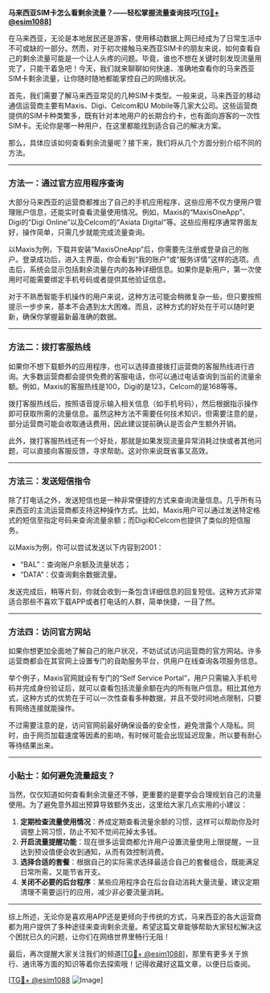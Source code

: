 **马来西亚SIM卡怎么看剩余流量？——轻松掌握流量查询技巧[[TG💪+ @esim1088](https://t.me/s/esim1088)]**

在马来西亚，无论是本地居民还是游客，使用移动数据上网已经成为了日常生活中不可或缺的一部分。然而，对于初次接触马来西亚SIM卡的朋友来说，如何查看自己的剩余流量可能是一个让人头疼的问题。毕竟，谁也不想在关键时刻发现流量用完了，只能干着急吧！今天，我们就来聊聊如何快速、准确地查看你的马来西亚SIM卡剩余流量，让你随时随地都能掌控自己的网络状况。

首先，我们需要了解马来西亚常见的几种SIM卡类型。一般来说，马来西亚的移动通信运营商主要有Maxis、Digi、Celcom和U Mobile等几家大公司。这些运营商提供的SIM卡种类繁多，既有针对本地用户的长期合约卡，也有面向游客的一次性SIM卡。无论你是哪一种用户，在这里都能找到适合自己的解决方案。

那么，具体应该如何查看剩余流量呢？接下来，我们将从几个方面分别介绍不同的方法。

---

### 方法一：通过官方应用程序查询

大部分马来西亚的运营商都推出了自己的手机应用程序，这些应用不仅方便用户管理账户信息，还能实时查看流量使用情况。例如，Maxis的“MaxisOneApp”、Digi的“Digi Online”以及Celcom的“Axiata Digital”等。这些应用程序通常界面友好，操作简单，只需几步就能完成流量查询。

以Maxis为例，下载并安装“MaxisOneApp”后，你需要先注册或登录自己的账户。登录成功后，进入主界面，你会看到“我的账户”或“服务详情”这样的选项。点击后，系统会显示包括剩余流量在内的各种详细信息。如果你是新用户，第一次使用时可能需要绑定手机号码或者提供其他验证信息。

对于不熟悉智能手机操作的用户来说，这种方法可能会稍微复杂一些，但只要按照提示一步步来，基本不会遇到太大困难。而且，这种方式的好处在于可以随时更新，确保你掌握最新最准确的数据。

---

### 方法二：拨打客服热线

如果你不想下载额外的应用程序，也可以选择直接拨打运营商的客服热线进行咨询。大多数运营商都会提供免费的客服电话，你可以通过电话查询到当前的流量余额。例如，Maxis的客服热线是100，Digi的是123，Celcom的是168等等。

拨打客服热线后，按照语音提示输入相关信息（如手机号码），然后根据指示操作即可获取所需的流量信息。虽然这种方法不需要任何技术知识，但需要注意的是，部分运营商可能会收取通话费用，因此建议提前确认是否会产生额外开销。

此外，拨打客服热线还有一个好处，那就是如果发现流量异常消耗过快或者其他问题，可以直接向客服反馈，寻求帮助。这对你来说既省事又高效。

---

### 方法三：发送短信指令

除了打电话之外，发送短信也是一种非常便捷的方式来查询流量信息。几乎所有马来西亚的主流运营商都支持这种操作方式。比如，Maxis用户可以通过发送特定格式的短信至指定号码来查询流量余额；而Digi和Celcom也提供了类似的短信服务。

以Maxis为例，你可以尝试发送以下内容到2001：

- “BAL”：查询账户余额及流量状态；
- “DATA”：仅查询剩余数据流量。

发送完成后，稍等片刻，你就会收到一条包含详细信息的回复短信。这种方式非常适合那些不喜欢下载APP或者打电话的人群，简单快捷，一目了然。

---

### 方法四：访问官方网站

如果你想更加全面地了解自己的账户状况，不妨试试访问运营商的官方网站。许多运营商都会在其官网上设置专门的自助服务平台，供用户在线查询各项服务信息。

举个例子，Maxis官网就设有专门的“Self Service Portal”，用户只需输入手机号码并完成身份验证后，就可以查看包括流量余额在内的所有账户信息。相比其他方式，这种方式的优势在于可以一次性查看多种数据，并且不受时间地点限制，只要有网络连接就能操作。

不过需要注意的是，访问官网前最好确保设备的安全性，避免泄露个人隐私。同时，由于网页加载速度等因素的影响，有时候可能会出现延迟现象，所以要有耐心等待结果出来。

---

### 小贴士：如何避免流量超支？

当然，仅仅知道如何查看剩余流量还不够，更重要的是要学会合理规划自己的流量使用。为了避免意外超出预算导致额外支出，这里给大家几点实用的小建议：

1. **定期检查流量使用情况**：养成定期查看流量余额的习惯，这样可以帮助你及时调整上网习惯，防止不知不觉间花掉太多钱。
2. **开启流量提醒功能**：现在很多运营商都允许用户设置流量使用上限提醒，一旦达到预设值便会收到通知，从而有效控制消费。
3. **选择合适的套餐**：根据自己的实际需求选择最适合自己的套餐组合，既能满足日常所需，又能节省开支。
4. **关闭不必要的后台程序**：某些应用程序会在后台自动消耗大量流量，建议定期清理不需要运行的应用，减少非必要流量消耗。

---

综上所述，无论你是喜欢用APP还是更倾向于传统的方式，马来西亚的各大运营商都为用户提供了多种途径来查询剩余流量。希望这篇文章能够帮助大家轻松解决这个困扰已久的问题，让你们在网络世界里畅行无阻！

最后，再次提醒大家关注我们的频道[[TG💪+ @esim1088](https://t.me/s/esim1088)]，那里有更多关于旅行、通讯等方面的知识等着你去探索哦！记得收藏好这篇文章，以便日后查阅。

[[TG💪+ @esim1088](https://t.me/s/esim1088) ![Image](https://i.postimg.cc/4NQfJmqS/Snipaste-2025-05-13-00-14-12.png)]